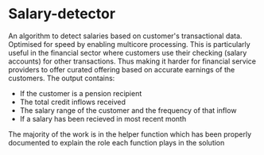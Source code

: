 # Salary-detector
An algorithm to detect salaries based on customer's transactional data. Optimised for speed by enabling multicore processing.
This is particularly useful in the financial sector where customers use their checking (salary accounts) for other transactions. Thus making it harder for financial service providers to offer curated offering based on accurate earnings of the customers.
The output contains:
- If the customer is a pension recipient
- The total credit inflows received
- The salary range of the customer and the frequency of that inflow
- If a salary has been recieved in most recent month

The majority of the work is in the helper function which has been properly documented to explain the role each function plays in the solution
